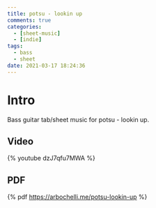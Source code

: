 ```yaml
---
title: potsu - lookin up
comments: true
categories:
  - [sheet-music]
  - [indie]
tags:
  - bass
  - sheet
date: 2021-03-17 18:24:36
---
```


# Intro
Bass guitar tab/sheet music for potsu - lookin up.

## Video
{% youtube dzJ7qfu7MWA %}

## PDF
{% pdf https://arbochelli.me/potsu-lookin-up %}
